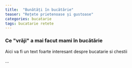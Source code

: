 ```yaml
---
title:  "Bunătăți în bucătărie"
teaser: "Rețete prietenoase și gustoase"
categories: bucatarie
tags: bucatarie retete
---
```


### Ce "vrăji" a mai facut mami în bucătărie

Aici va fi un text foarte interesant despre bucatarie si chestii

...
